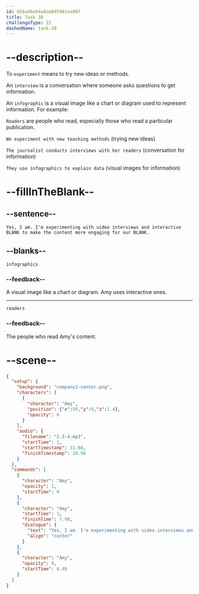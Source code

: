 ```yaml
---
id: 656a46e84a0ad845901ea907
title: Task 38
challengeType: 22
dashedName: task-38
---
```


<!-- (Audio) Amy: Yes, I am. I'm experimenting with video interviews and interactive infographics to make the content more engaging for our readers. -->

# --description--

To `experiment` means to try new ideas or methods.

An `interview` is a conversation where someone asks questions to get information.

An `infographic` is a visual image like a chart or diagram used to represent information. For example:

`Readers` are people who read, especially those who read a particular publication.

`We experiment with new teaching methods` (trying new ideas)

`The journalist conducts interviews with her readers` (conversation for information)

`They use infographics to explain data` (visual images for information)

# --fillInTheBlank--

## --sentence--

`Yes, I am. I'm experimenting with video interviews and interactive BLANK to make the content more engaging for our BLANK.`

## --blanks--

`infographics`

### --feedback--

A visual image like a chart or diagram. Amy uses interactive ones.

---

`readers`

### --feedback--

The people who read Amy's content.

# --scene--

```json
{
  "setup": {
    "background": "company2-center.png",
    "characters": [
      {
        "character": "Amy",
        "position": {"x":50,"y":0,"z":1.4},
        "opacity": 0
      }
    ],
    "audio": {
      "filename": "2.3-4.mp3",
      "startTime": 1,
      "startTimestamp": 31.98,
      "finishTimestamp": 38.96
    }
  },
  "commands": [
    {
      "character": "Amy",
      "opacity": 1,
      "startTime": 0
    },
    {
      "character": "Amy",
      "startTime": 1,
      "finishTime": 7.98,
      "dialogue": {
        "text": "Yes, I am. I'm experimenting with video interviews and interactive infographics to make the content more engaging for our readers.",
        "align": "center"
      }
    },
    {
      "character": "Amy",
      "opacity": 0,
      "startTime": 8.48
    }
  ]
}
```

